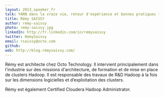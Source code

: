 ```yaml
---
layout: 2013_speaker_fr
talk: YARN dans la vraie vie, retour d'expérience et bonnes pratiques tirées de sa mise en place pour un datalab
title: Rémy SAISSY
author: remy-saissy
photo: remy-saissy.jpg
linkedIn: http://fr.linkedin.com/in/remysaissy
twitter: RemySaissy
email: rsaissy@octo.com
github: 
web: http://blog.remysaissy.com/
---
```

Rémy est architecte chez Octo Technology. Il intervient principalement dans l'industrie sur des missions d'architecture, de formation et de mise en place de clusters Hadoop.
Il est responsable des travaux de R&D Hadoop à la fois sur les dimensions logicielles et d’exploitation des clusters.

Rémy est également Certified Cloudera Hadoop Administrator.